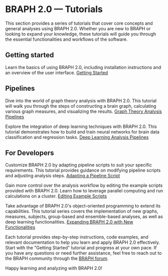 # BRAPH 2.0 — Tutorials

This section provides a series of tutorials that cover core concepts and general analyses using BRAPH 2.0. Whether you are new to BRAPH or looking to expand your knowledge, these tutorials will guide you through the essential functionalities and workflows of the software.

## Getting started
Learn the basics of using BRAPH 2.0, including installation instructions and an overview of the user interface. [Getting Started](https://github.com/giovannivolpe/BRAPH-2-Matlab-beta/tree/develop/tutorials/general)

## Pipelines
Dive into the world of graph theory analysis with BRAPH 2.0. This tutorial will walk you through the steps of constructing a brain graph, calculating various graph measures, and visualizing the results. [Graph Theory Analysis Pipelines](https://github.com/giovannivolpe/BRAPH-2-Matlab-beta/tree/develop/tutorials/pipelines)

Explore the integration of deep learning techniques with BRAPH 2.0. This tutorial demonstrates how to build and train neural networks for brain data classification and regression tasks. [Deep Learning Analysis Pipelines](https://github.com/giovannivolpe/BRAPH-2-Matlab-beta/tree/develop/tutorials/pipelines)

## For Developers
Customize BRAPH 2.0 by adapting pipeline scripts to suit your specific requirements. This tutorial provides guidance on modifying pipeline scripts and adjusting analysis steps. [Adapting a Pipeline Script](https://github.com/giovannivolpe/BRAPH-2-Matlab-beta/tree/develop/tutorials/developers)

Gain more control over the analysis workflow by editing the example scripts provided with BRAPH 2.0. Learn how to leverage parallel computing and run calculations on a cluster. [Editing Example Scripts](https://github.com/giovannivolpe/BRAPH-2-Matlab-beta/tree/develop/tutorials/developers)

Take advantage of BRAPH 2.0's object-oriented programming to extend its capabilities. This tutorial series covers the implementation of new graphs, measures, subjects, group-based and ensemble-based analyses, as well as deep learning functionalities. [Expanding BRAPH 2.0 with New Functionalities](https://github.com/giovannivolpe/BRAPH-2-Matlab-beta/tree/develop/tutorials/developers)

Each tutorial provides step-by-step instructions, code examples, and relevant documentation to help you learn and apply BRAPH 2.0 effectively. Start with the "Getting Started" tutorial and progress at your own pace. If you have any questions or need further assistance, feel free to reach out to the BRAPH community through the [BRAPH forum](http://braph.org/forums).

Happy learning and analyzing with BRAPH 2.0!
